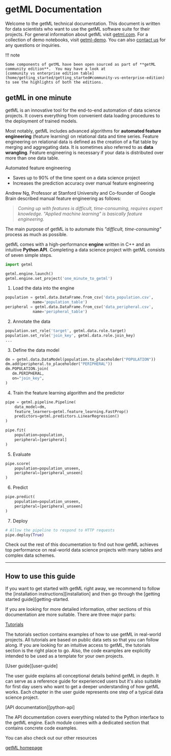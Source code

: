 # getML Documentation

Welcome to the getML technical documentation. This document is written for data
scientists who want to use the getML software suite for their projects. For
general information about getML visit [getml.com](https://getml.com). For a collection of
demo notebooks, visit [getml-demo](https://github.com/getml/getml-demo). You can also [contact
us](https://www.getml.com/contact) for any questions or inquiries.

!!! note 

    Some components of getML have been open sourced as part of **getML community edition**.  You may have a look at 
    [community vs enterprise edition table](home/getting_started/getting_started#community-vs-enterprise-edition)
    to see the highlights of both the editions. 


## getML in one minute 

getML is an innovative tool for the end-to-end automation of data
science projects. It covers everything from convenient data loading procedures 
to the deployment of trained models. 

Most notably, getML includes advanced algorithms for
**automated feature engineering** (feature learning) on relational data and time
series. Feature engineering on relational data is defined as the creation of a 
flat table by merging and aggregating data. It is sometimes also referred to
as **data wrangling**. Feature engineering is necessary if your data is distributed
over more than one data table.

Automated feature engineering

* Saves up to 90% of the time spent on a data science project
* Increases the prediction accuracy over manual feature engineering 

Andrew Ng, Professor at Stanford
University and Co-founder of Google Brain described manual feature engineering as follows:

> *Coming up with features is difficult, time-consuming, requires expert
> knowledge. "Applied machine learning" is basically feature engineering.*

The main purpose of getML is to automate this *"difficult, time-consuming"* process as much
as possible.

getML comes with a high-performance **engine** written in C++ and an intuitive
**Python API**. Completing a data science project with getML consists of seven
simple steps.

```python
import getml

getml.engine.launch()
getml.engine.set_project('one_minute_to_getml')
```

1. Load the data into the engine

```python
population = getml.data.DataFrame.from_csv('data_population.csv',
            name='population_table')
peripheral = getml.data.DataFrame.from_csv('data_peripheral.csv',
            name='peripheral_table')
```
2. Annotate the data

```python 
population.set_role('target', getml.data.role.target)
population.set_role('join_key', getml.data.role.join_key)
...
```
3. Define the data model

```python
dm = getml.data.DataModel(population.to_placeholder("POPULATION"))
dm.add(peripheral.to_placeholder("PERIPHERAL"))
dm.POPULATION.join(
   dm.PERIPHERAL,
   on="join_key",
)
```
4. Train the feature learning algorithm and the predictor

```python
pipe = getml.pipeline.Pipeline(
    data_model=dm,
    feature_learners=getml.feature_learning.FastProp()
    predictors=getml.predictors.LinearRegression()
)

pipe.fit(
    population=population,
    peripheral=[peripheral]
)
```
5. Evaluate

```python
pipe.score(
    population=population_unseen,
    peripheral=[peripheral_unseen]
)
```
6. Predict   

```python
pipe.predict(
    population=population_unseen,
    peripheral=[peripheral_unseen]
)
```
7. Deploy

```python
# Allow the pipeline to respond to HTTP requests
pipe.deploy(True)
```
Check out the rest of this documentation to find out how getML achieves top
performance on real-world data science projects with many tables and complex
data schemes.

____

## How to use this guide

If you want to get started with getML right away, we recommend to follow the
[installation instructions][installation] and then go through the
[getting started guide][getting-started. 

If you are looking for more detailed information, other sections of this
documentation are more suitable. There are three major parts: 

[Tutorials](https://github.com/getml/getml-demo)

  The tutorials section contains examples of how to use getML in 
  real-world projects. All tutorials are based on public data sets 
  so that
  you can follow along. If you are looking for an intuitive access to
  getML, the tutorials section is the right place to go. Also, the
  code examples are explicitly intended to be used as a template for
  your own projects.  

[User guide][user-guide]

  The user guide explains all conceptional details behind getML in
  depth. It can serve as a reference guide for experienced users but it's also
  suitable for first day users who want to get a deeper understanding
  of how getML works. Each chapter in the
  user guide represents one step of a typical data science project.

[API documentation][python-api]

  The API documentation covers everything related to the Python
  interface to the getML engine. Each module comes with a dedicated
  section that contains concrete code examples.

You can also check out our other resources

[getML homepage](https://getml.com)
